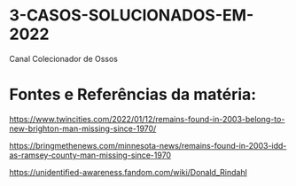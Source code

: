 # 3-CASOS-SOLUCIONADOS-EM-2022
Canal Colecionador de Ossos

# Fontes e Referências da matéria:


https://www.twincities.com/2022/01/12/remains-found-in-2003-belong-to-new-brighton-man-missing-since-1970/

https://bringmethenews.com/minnesota-news/remains-found-in-2003-idd-as-ramsey-county-man-missing-since-1970

https://unidentified-awareness.fandom.com/wiki/Donald_Rindahl

